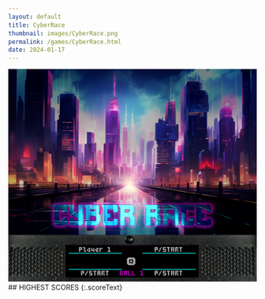 ```yaml
---
layout: default
title: CyberRace
thumbnail: images/CyberRace.png
permalink: /games/CyberRace.html
date: 2024-01-17
---
```


<img src="../images/CyberRace.png" class="gameThumbnail img-fluid mx-auto align-middle">
## HIGHEST SCORES
{:.scoreText}

